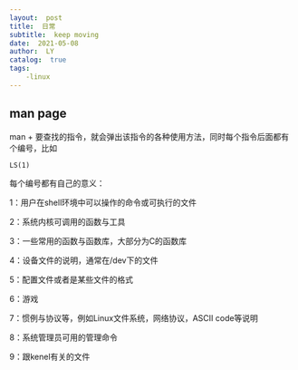 ```yaml
---
layout:  post
title:  日常
subtitle:  keep moving
date:  2021-05-08
author:  LY
catalog:  true
tags:
    -linux
---
```


## man page

man + 要查找的指令，就会弹出该指令的各种使用方法，同时每个指令后面都有个编号，比如

```
LS(1)
```

每个编号都有自己的意义：

1：用户在shell环境中可以操作的命令或可执行的文件

2：系统内核可调用的函数与工具

3：一些常用的函数与函数库，大部分为C的函数库

4：设备文件的说明，通常在/dev下的文件

5：配置文件或者是某些文件的格式

6：游戏

7：惯例与协议等，例如Linux文件系统，网络协议，ASCII code等说明

8：系统管理员可用的管理命令

9：跟kenel有关的文件